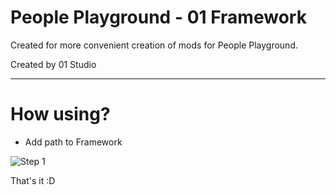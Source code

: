 # People Playground - 01 Framework

Created for more convenient creation of mods for People Playground.

Created by 01 Studio
____
How using?
===========

* Add path to Framework

![Step 1](https://media.discordapp.net/attachments/940244563950452756/1026150701828669460/unknown.png "1")

That's it :D
